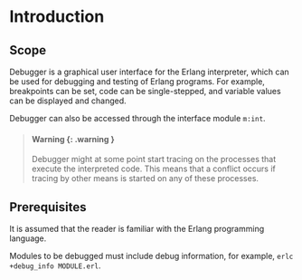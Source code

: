 <!--
%CopyrightBegin%

Copyright Ericsson AB 2023-2024. All Rights Reserved.

Licensed under the Apache License, Version 2.0 (the "License");
you may not use this file except in compliance with the License.
You may obtain a copy of the License at

    http://www.apache.org/licenses/LICENSE-2.0

Unless required by applicable law or agreed to in writing, software
distributed under the License is distributed on an "AS IS" BASIS,
WITHOUT WARRANTIES OR CONDITIONS OF ANY KIND, either express or implied.
See the License for the specific language governing permissions and
limitations under the License.

%CopyrightEnd%
-->
# Introduction

## Scope

Debugger is a graphical user interface for the Erlang interpreter, which can be
used for debugging and testing of Erlang programs. For example, breakpoints can
be set, code can be single-stepped, and variable values can be displayed and
changed.

Debugger can also be accessed through the interface module `m:int`.

> #### Warning {: .warning }
>
> Debugger might at some point start tracing on the processes that execute the
> interpreted code. This means that a conflict occurs if tracing by other means
> is started on any of these processes.

## Prerequisites

It is assumed that the reader is familiar with the Erlang programming language.

Modules to be debugged must include debug information, for example,
`erlc +debug_info MODULE.erl`.
